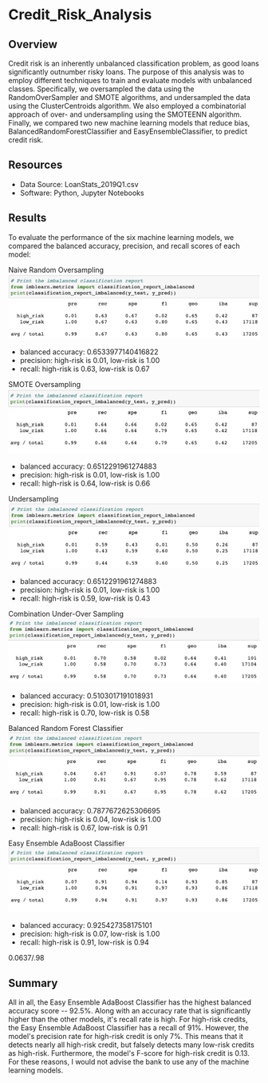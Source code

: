 # Credit_Risk_Analysis

## Overview

Credit risk is an inherently unbalanced classification problem, as good loans significantly outnumber risky loans. The purpose of this analysis was to employ different techniques to train and evaluate models with unbalanced classes. Specifically, we oversampled the data using the RandomOverSampler and SMOTE algorithms, and undersampled the data using the ClusterCentroids algorithm. We also employed a combinatorial approach of over- and undersampling using the SMOTEENN algorithm. Finally, we compared two new machine learning models that reduce bias, BalancedRandomForestClassifier and EasyEnsembleClassifier, to predict credit risk. 

## Resources
- Data Source: LoanStats_2019Q1.csv
- Software: Python, Jupyter Notebooks


## Results

To evaluate the performance of the six machine learning models, we compared the balanced accuracy, precision, and recall scores of each model:

Naive Random Oversampling
![naive](https://github.com/MichaelaAnastasiaAustin/Credit_Risk_Analysis/blob/main/images/naive.png)

- balanced accuracy: 0.6533977140416822
- precision: high-risk is 0.01, low-risk is 1.00
- recall: high-risk is 0.63, low-risk is 0.67

SMOTE Oversampling
![smote](https://github.com/MichaelaAnastasiaAustin/Credit_Risk_Analysis/blob/main/images/SMOTE.png)

- balanced accuracy: 0.6512291961274883
- precision: high-risk is 0.01, low-risk is 1.00
- recall: high-risk is 0.64, low-risk is 0.66

Undersampling
![under](https://github.com/MichaelaAnastasiaAustin/Credit_Risk_Analysis/blob/main/images/under.png)

- balanced accuracy: 0.6512291961274883
- precision: high-risk is 0.01, low-risk is 1.00
- recall: high-risk is 0.59, low-risk is 0.43

Combination Under-Over Sampling
![combination](https://github.com/MichaelaAnastasiaAustin/Credit_Risk_Analysis/blob/main/images/combination.png)

- balanced accuracy: 0.5103017191018931
- precision: high-risk is 0.01, low-risk is 1.00
- recall: high-risk is 0.70, low-risk is 0.58

Balanced Random Forest Classifier
![forest](https://github.com/MichaelaAnastasiaAustin/Credit_Risk_Analysis/blob/main/images/forest.png)

- balanced accuracy: 0.7877672625306695
- precision: high-risk is 0.04, low-risk is 1.00
- recall: high-risk is 0.67, low-risk is 0.91

Easy Ensemble AdaBoost Classifier
![adaboost](https://github.com/MichaelaAnastasiaAustin/Credit_Risk_Analysis/blob/main/images/AdaBoost.png)

- balanced accuracy: 0.925427358175101
- precision: high-risk is 0.07, low-risk is 1.00
- recall: high-risk is 0.91, low-risk is 0.94

0.0637/.98


## Summary 
All in all, the Easy Ensemble AdaBoost Classifier has the highest balanced accuracy score -- 92.5%. Along with an accuracy rate that is significantly higher than the other models, it's recall rate is high. For high-risk credits, the Easy Ensemble AdaBoost Classifier has a recall of 91%. However, the model's precision rate for high-risk credit is only 7%. This means that it detects nearly all high-risk credit, but falsely detects many low-risk credits as high-risk. Furthermore, the model's F-score for high-risk credit is 0.13. For these reasons, I would not advise the bank to use any of the machine learning models.